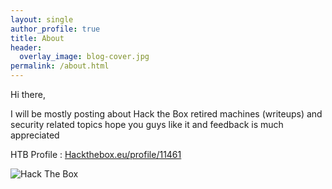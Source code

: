 ```yaml
---
layout: single
author_profile: true
title: About
header:
  overlay_image: blog-cover.jpg
permalink: /about.html
---
```


Hi there,
   
I will be mostly posting about Hack the Box retired machines (writeups) and security related topics hope you guys like it and feedback is much appreciated

HTB Profile : <a href="https://www.hackthebox.eu/profile/11461" target="_blank">Hackthebox.eu/profile/11461</a>


<img src="https://www.hackthebox.eu/badge/image/11461" alt="Hack The Box">




